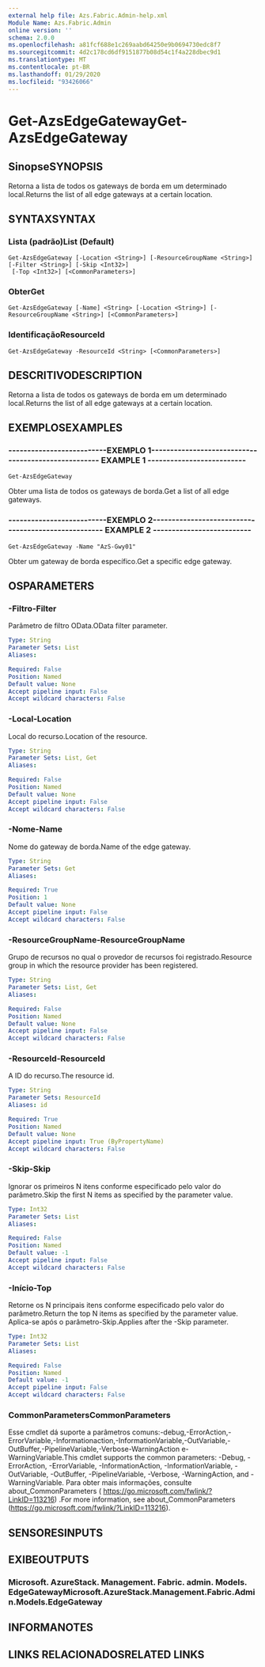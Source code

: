```yaml
---
external help file: Azs.Fabric.Admin-help.xml
Module Name: Azs.Fabric.Admin
online version: ''
schema: 2.0.0
ms.openlocfilehash: a81fcf688e1c269aabd64250e9b0694730edc8f7
ms.sourcegitcommit: 4d2c178cd6df9151877b08d54c1f4a228dbec9d1
ms.translationtype: MT
ms.contentlocale: pt-BR
ms.lasthandoff: 01/29/2020
ms.locfileid: "93426066"
---
```

# <span data-ttu-id="e3475-101">Get-AzsEdgeGateway</span><span class="sxs-lookup"><span data-stu-id="e3475-101">Get-AzsEdgeGateway</span></span>

## <span data-ttu-id="e3475-102">Sinopse</span><span class="sxs-lookup"><span data-stu-id="e3475-102">SYNOPSIS</span></span>
<span data-ttu-id="e3475-103">Retorna a lista de todos os gateways de borda em um determinado local.</span><span class="sxs-lookup"><span data-stu-id="e3475-103">Returns the list of all edge gateways at a certain location.</span></span>

## <span data-ttu-id="e3475-104">SYNTAX</span><span class="sxs-lookup"><span data-stu-id="e3475-104">SYNTAX</span></span>

### <span data-ttu-id="e3475-105">Lista (padrão)</span><span class="sxs-lookup"><span data-stu-id="e3475-105">List (Default)</span></span>
```
Get-AzsEdgeGateway [-Location <String>] [-ResourceGroupName <String>] [-Filter <String>] [-Skip <Int32>]
 [-Top <Int32>] [<CommonParameters>]
```

### <span data-ttu-id="e3475-106">Obter</span><span class="sxs-lookup"><span data-stu-id="e3475-106">Get</span></span>
```
Get-AzsEdgeGateway [-Name] <String> [-Location <String>] [-ResourceGroupName <String>] [<CommonParameters>]
```

### <span data-ttu-id="e3475-107">Identificação</span><span class="sxs-lookup"><span data-stu-id="e3475-107">ResourceId</span></span>
```
Get-AzsEdgeGateway -ResourceId <String> [<CommonParameters>]
```

## <span data-ttu-id="e3475-108">DESCRITIVO</span><span class="sxs-lookup"><span data-stu-id="e3475-108">DESCRIPTION</span></span>
<span data-ttu-id="e3475-109">Retorna a lista de todos os gateways de borda em um determinado local.</span><span class="sxs-lookup"><span data-stu-id="e3475-109">Returns the list of all edge gateways at a certain location.</span></span>

## <span data-ttu-id="e3475-110">EXEMPLOS</span><span class="sxs-lookup"><span data-stu-id="e3475-110">EXAMPLES</span></span>

### <span data-ttu-id="e3475-111">--------------------------EXEMPLO 1--------------------------</span><span class="sxs-lookup"><span data-stu-id="e3475-111">-------------------------- EXAMPLE 1 --------------------------</span></span>
```
Get-AzsEdgeGateway
```

<span data-ttu-id="e3475-112">Obter uma lista de todos os gateways de borda.</span><span class="sxs-lookup"><span data-stu-id="e3475-112">Get a list of all edge gateways.</span></span>

### <span data-ttu-id="e3475-113">--------------------------EXEMPLO 2--------------------------</span><span class="sxs-lookup"><span data-stu-id="e3475-113">-------------------------- EXAMPLE 2 --------------------------</span></span>
```
Get-AzsEdgeGateway -Name "AzS-Gwy01"
```

<span data-ttu-id="e3475-114">Obter um gateway de borda específico.</span><span class="sxs-lookup"><span data-stu-id="e3475-114">Get a specific edge gateway.</span></span>

## <span data-ttu-id="e3475-115">OS</span><span class="sxs-lookup"><span data-stu-id="e3475-115">PARAMETERS</span></span>

### <span data-ttu-id="e3475-116">-Filtro</span><span class="sxs-lookup"><span data-stu-id="e3475-116">-Filter</span></span>
<span data-ttu-id="e3475-117">Parâmetro de filtro OData.</span><span class="sxs-lookup"><span data-stu-id="e3475-117">OData filter parameter.</span></span>

```yaml
Type: String
Parameter Sets: List
Aliases: 

Required: False
Position: Named
Default value: None
Accept pipeline input: False
Accept wildcard characters: False
```

### <span data-ttu-id="e3475-118">-Local</span><span class="sxs-lookup"><span data-stu-id="e3475-118">-Location</span></span>
<span data-ttu-id="e3475-119">Local do recurso.</span><span class="sxs-lookup"><span data-stu-id="e3475-119">Location of the resource.</span></span>

```yaml
Type: String
Parameter Sets: List, Get
Aliases: 

Required: False
Position: Named
Default value: None
Accept pipeline input: False
Accept wildcard characters: False
```

### <span data-ttu-id="e3475-120">-Nome</span><span class="sxs-lookup"><span data-stu-id="e3475-120">-Name</span></span>
<span data-ttu-id="e3475-121">Nome do gateway de borda.</span><span class="sxs-lookup"><span data-stu-id="e3475-121">Name of the edge gateway.</span></span>

```yaml
Type: String
Parameter Sets: Get
Aliases: 

Required: True
Position: 1
Default value: None
Accept pipeline input: False
Accept wildcard characters: False
```

### <span data-ttu-id="e3475-122">-ResourceGroupName</span><span class="sxs-lookup"><span data-stu-id="e3475-122">-ResourceGroupName</span></span>
<span data-ttu-id="e3475-123">Grupo de recursos no qual o provedor de recursos foi registrado.</span><span class="sxs-lookup"><span data-stu-id="e3475-123">Resource group in which the resource provider has been registered.</span></span>

```yaml
Type: String
Parameter Sets: List, Get
Aliases: 

Required: False
Position: Named
Default value: None
Accept pipeline input: False
Accept wildcard characters: False
```

### <span data-ttu-id="e3475-124">-ResourceId</span><span class="sxs-lookup"><span data-stu-id="e3475-124">-ResourceId</span></span>
<span data-ttu-id="e3475-125">A ID do recurso.</span><span class="sxs-lookup"><span data-stu-id="e3475-125">The resource id.</span></span>

```yaml
Type: String
Parameter Sets: ResourceId
Aliases: id

Required: True
Position: Named
Default value: None
Accept pipeline input: True (ByPropertyName)
Accept wildcard characters: False
```

### <span data-ttu-id="e3475-126">-Skip</span><span class="sxs-lookup"><span data-stu-id="e3475-126">-Skip</span></span>
<span data-ttu-id="e3475-127">Ignorar os primeiros N itens conforme especificado pelo valor do parâmetro.</span><span class="sxs-lookup"><span data-stu-id="e3475-127">Skip the first N items as specified by the parameter value.</span></span>

```yaml
Type: Int32
Parameter Sets: List
Aliases: 

Required: False
Position: Named
Default value: -1
Accept pipeline input: False
Accept wildcard characters: False
```

### <span data-ttu-id="e3475-128">-Início</span><span class="sxs-lookup"><span data-stu-id="e3475-128">-Top</span></span>
<span data-ttu-id="e3475-129">Retorne os N principais itens conforme especificado pelo valor do parâmetro.</span><span class="sxs-lookup"><span data-stu-id="e3475-129">Return the top N items as specified by the parameter value.</span></span>
<span data-ttu-id="e3475-130">Aplica-se após o parâmetro-Skip.</span><span class="sxs-lookup"><span data-stu-id="e3475-130">Applies after the -Skip parameter.</span></span>

```yaml
Type: Int32
Parameter Sets: List
Aliases: 

Required: False
Position: Named
Default value: -1
Accept pipeline input: False
Accept wildcard characters: False
```

### <span data-ttu-id="e3475-131">CommonParameters</span><span class="sxs-lookup"><span data-stu-id="e3475-131">CommonParameters</span></span>
<span data-ttu-id="e3475-132">Esse cmdlet dá suporte a parâmetros comuns:-debug,-ErrorAction,-ErrorVariable,-Informationaction,-InformationVariable,-OutVariable,-OutBuffer,-PipelineVariable,-Verbose-WarningAction e-WarningVariable.</span><span class="sxs-lookup"><span data-stu-id="e3475-132">This cmdlet supports the common parameters: -Debug, -ErrorAction, -ErrorVariable, -InformationAction, -InformationVariable, -OutVariable, -OutBuffer, -PipelineVariable, -Verbose, -WarningAction, and -WarningVariable.</span></span> <span data-ttu-id="e3475-133">Para obter mais informações, consulte about_CommonParameters ( https://go.microsoft.com/fwlink/?LinkID=113216) .</span><span class="sxs-lookup"><span data-stu-id="e3475-133">For more information, see about_CommonParameters (https://go.microsoft.com/fwlink/?LinkID=113216).</span></span>

## <span data-ttu-id="e3475-134">SENSORES</span><span class="sxs-lookup"><span data-stu-id="e3475-134">INPUTS</span></span>

## <span data-ttu-id="e3475-135">EXIBE</span><span class="sxs-lookup"><span data-stu-id="e3475-135">OUTPUTS</span></span>

### <span data-ttu-id="e3475-136">Microsoft. AzureStack. Management. Fabric. admin. Models. EdgeGateway</span><span class="sxs-lookup"><span data-stu-id="e3475-136">Microsoft.AzureStack.Management.Fabric.Admin.Models.EdgeGateway</span></span>

## <span data-ttu-id="e3475-137">INFORMA</span><span class="sxs-lookup"><span data-stu-id="e3475-137">NOTES</span></span>

## <span data-ttu-id="e3475-138">LINKS RELACIONADOS</span><span class="sxs-lookup"><span data-stu-id="e3475-138">RELATED LINKS</span></span>

